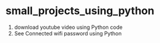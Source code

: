 # small_projects_using_python
1) download youtube video using Python code
2) See Connected wifi password using Python
